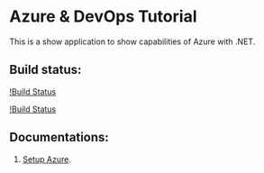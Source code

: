 # Azure & DevOps Tutorial
This is a show application to show capabilities of Azure with .NET.


## Build status:
[!Build Status](https://dev.azure.com/ghassankarwchan/property%20management/_apis/build/status%2FBuild%20Code%20Pipeline?branchName=main)

[!Build Status](https://dev.azure.com/ghassankarwchan/property%20management/_apis/build/status%2FBuild%20Code%20Pipeline?branchName=main)


## Documentations: 

1. [Setup Azure](documentations/setup_azure.md).
